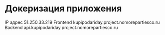 # Докеризация приложения

IP адрес 51.250.33.219
Frontend kupipodariday.project.nomorepartiesco.ru
Backend api.kupipodariday.project.nomorepartiesco.ru